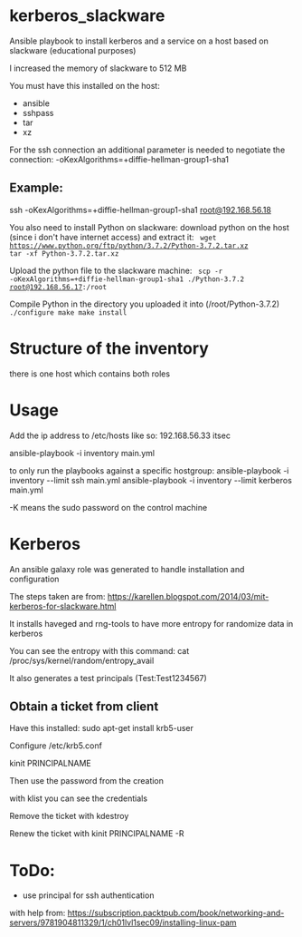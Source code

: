 # kerberos_slackware

Ansible playbook to install kerberos and a service on a host based on slackware (educational purposes)

I increased the memory of slackware to 512 MB

You must have this installed on the host:
* ansible
* sshpass
* tar
* xz

For the ssh connection an additional parameter is needed to negotiate the connection:
-oKexAlgorithms=+diffie-hellman-group1-sha1

## Example:
ssh -oKexAlgorithms=+diffie-hellman-group1-sha1 root@192.168.56.18

You also need to install Python on slackware:
download python on the host (since i don't have internet access) and extract it:
<code>
wget https://www.python.org/ftp/python/3.7.2/Python-3.7.2.tar.xz
tar -xf Python-3.7.2.tar.xz
</code>

Upload the python file to the slackware machine:
<code>
scp -r -oKexAlgorithms=+diffie-hellman-group1-sha1 ./Python-3.7.2 root@192.168.56.17:/root
</code>

Compile Python in the directory you uploaded it into (/root/Python-3.7.2)
<code>
./configure
make
make install
</code>

# Structure of the inventory
there is one host which contains both roles
# Usage
Add the ip address to /etc/hosts like so:
192.168.56.33 itsec

ansible-playbook -i inventory main.yml

to only run the playbooks against a specific hostgroup:
ansible-playbook -i inventory --limit ssh main.yml
ansible-playbook -i inventory --limit kerberos main.yml

-K means the sudo password on the control machine
# Kerberos
An ansible galaxy role was generated to handle installation and configuration


The steps taken are from: https://karellen.blogspot.com/2014/03/mit-kerberos-for-slackware.html

It installs haveged and rng-tools to have more entropy for randomize data in kerberos

You can see the entropy with this command:
cat /proc/sys/kernel/random/entropy_avail

It also generates a test principals (Test:Test1234567)
## Obtain a ticket from client

Have this installed:
sudo apt-get install krb5-user

Configure /etc/krb5.conf

kinit PRINCIPALNAME

Then use the password from the creation

with klist you can see the credentials

Remove the ticket with kdestroy

Renew the ticket with kinit PRINCIPALNAME -R


# ToDo:
* use principal for ssh authentication

with help from: https://subscription.packtpub.com/book/networking-and-servers/9781904811329/1/ch01lvl1sec09/installing-linux-pam